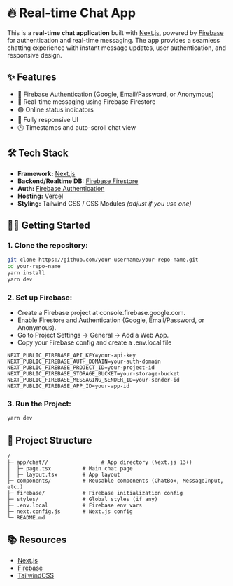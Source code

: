 # 🔥 Real-time Chat App

This is a **real-time chat application** built with [Next.js](https://nextjs.org), powered by [Firebase](https://firebase.google.com) for authentication and real-time messaging. The app provides a seamless chatting experience with instant message updates, user authentication, and responsive design.

## ✨ Features

- 🔐 Firebase Authentication (Google, Email/Password, or Anonymous)
- 💬 Real-time messaging using Firebase Firestore
- 🟢 Online status indicators
- 📱 Fully responsive UI
- 🕓 Timestamps and auto-scroll chat view


## 🛠 Tech Stack

- **Framework:** [Next.js](https://nextjs.org)
- **Backend/Realtime DB:** [Firebase Firestore](https://firebase.google.com/docs/firestore)
- **Auth:** [Firebase Authentication](https://firebase.google.com/docs/auth)
- **Hosting:** [Vercel](https://vercel.com)
- **Styling:** Tailwind CSS / CSS Modules *(adjust if you use one)*

## 🧑‍💻 Getting Started

### 1. Clone the repository:

```bash
git clone https://github.com/your-username/your-repo-name.git
cd your-repo-name
yarn install
yarn dev
```

### 2.  Set up Firebase:
- Create a Firebase project at console.firebase.google.com.
- Enable Firestore and Authentication (Google, Email/Password, or Anonymous).
- Go to Project Settings → General → Add a Web App.
- Copy your Firebase config and create a .env.local file
```
NEXT_PUBLIC_FIREBASE_API_KEY=your-api-key
NEXT_PUBLIC_FIREBASE_AUTH_DOMAIN=your-auth-domain
NEXT_PUBLIC_FIREBASE_PROJECT_ID=your-project-id
NEXT_PUBLIC_FIREBASE_STORAGE_BUCKET=your-storage-bucket
NEXT_PUBLIC_FIREBASE_MESSAGING_SENDER_ID=your-sender-id
NEXT_PUBLIC_FIREBASE_APP_ID=your-app-id
```

### 3.  Run the Project:
```bash
yarn dev
```

## 🚀 Project Structure
```
/
├─ app/chat//                 # App directory (Next.js 13+)
│  ├─ page.tsx          # Main chat page
│  ├─ layout.tsx        # App layout
├─ components/          # Reusable components (ChatBox, MessageInput, etc.)
├─ firebase/            # Firebase initialization config
├─ styles/              # Global styles (if any)
├─ .env.local           # Firebase env vars
├─ next.config.js       # Next.js config
└─ README.md

```

## 📚 Resources
- [Next.js](https://nextjs.org/docs)
- [Firebase](https://firebase.google.com/docs)
- [TailwindCSS](https://tailwindcss.com/docs/installation/using-vite)